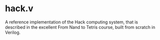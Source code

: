 # hack.v

A reference implementation of the Hack computing system, that is described in
the excellent From Nand to Tetris course, built from scratch in Verilog.
